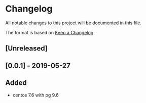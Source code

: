 # Changelog

All notable changes to this project will be documented in this file.

The format is based on [Keep a Changelog](https://keepachangelog.com/en/3.0.0/).

## [Unreleased]

## [0.0.1] - 2019-05-27

## Added

- centos 7.6 with pg 9.6
